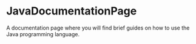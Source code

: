 # JavaDocumentationPage
A documentation page where you will find brief guides on how to use the Java programming language.
